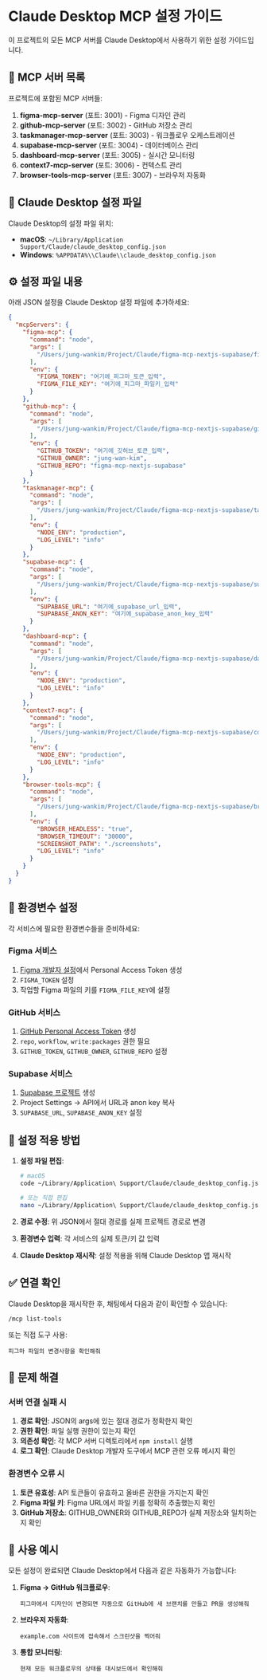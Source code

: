 # Claude Desktop MCP 설정 가이드

이 프로젝트의 모든 MCP 서버를 Claude Desktop에서 사용하기 위한 설정
가이드입니다.

## 🎯 MCP 서버 목록

프로젝트에 포함된 MCP 서버들:

1. **figma-mcp-server** (포트: 3001) - Figma 디자인 관리
2. **github-mcp-server** (포트: 3002) - GitHub 저장소 관리
3. **taskmanager-mcp-server** (포트: 3003) - 워크플로우 오케스트레이션
4. **supabase-mcp-server** (포트: 3004) - 데이터베이스 관리
5. **dashboard-mcp-server** (포트: 3005) - 실시간 모니터링
6. **context7-mcp-server** (포트: 3006) - 컨텍스트 관리
7. **browser-tools-mcp-server** (포트: 3007) - 브라우저 자동화

## 📝 Claude Desktop 설정 파일

Claude Desktop의 설정 파일 위치:

- **macOS**: `~/Library/Application Support/Claude/claude_desktop_config.json`
- **Windows**: `%APPDATA%\\Claude\\claude_desktop_config.json`

## ⚙️ 설정 파일 내용

아래 JSON 설정을 Claude Desktop 설정 파일에 추가하세요:

```json
{
  "mcpServers": {
    "figma-mcp": {
      "command": "node",
      "args": [
        "/Users/jung-wankim/Project/Claude/figma-mcp-nextjs-supabase/figma-mcp-server/server.js"
      ],
      "env": {
        "FIGMA_TOKEN": "여기에_피그마_토큰_입력",
        "FIGMA_FILE_KEY": "여기에_피그마_파일키_입력"
      }
    },
    "github-mcp": {
      "command": "node",
      "args": [
        "/Users/jung-wankim/Project/Claude/figma-mcp-nextjs-supabase/github-mcp-server/server.js"
      ],
      "env": {
        "GITHUB_TOKEN": "여기에_깃허브_토큰_입력",
        "GITHUB_OWNER": "jung-wan-kim",
        "GITHUB_REPO": "figma-mcp-nextjs-supabase"
      }
    },
    "taskmanager-mcp": {
      "command": "node",
      "args": [
        "/Users/jung-wankim/Project/Claude/figma-mcp-nextjs-supabase/taskmanager-mcp-server/server.js"
      ],
      "env": {
        "NODE_ENV": "production",
        "LOG_LEVEL": "info"
      }
    },
    "supabase-mcp": {
      "command": "node",
      "args": [
        "/Users/jung-wankim/Project/Claude/figma-mcp-nextjs-supabase/supabase-mcp-server/server.js"
      ],
      "env": {
        "SUPABASE_URL": "여기에_supabase_url_입력",
        "SUPABASE_ANON_KEY": "여기에_supabase_anon_key_입력"
      }
    },
    "dashboard-mcp": {
      "command": "node",
      "args": [
        "/Users/jung-wankim/Project/Claude/figma-mcp-nextjs-supabase/dashboard-mcp-server/server.js"
      ],
      "env": {
        "NODE_ENV": "production",
        "LOG_LEVEL": "info"
      }
    },
    "context7-mcp": {
      "command": "node",
      "args": [
        "/Users/jung-wankim/Project/Claude/figma-mcp-nextjs-supabase/context7-mcp-server/server.js"
      ],
      "env": {
        "NODE_ENV": "production",
        "LOG_LEVEL": "info"
      }
    },
    "browser-tools-mcp": {
      "command": "node",
      "args": [
        "/Users/jung-wankim/Project/Claude/figma-mcp-nextjs-supabase/browser-tools-mcp-server/server.js"
      ],
      "env": {
        "BROWSER_HEADLESS": "true",
        "BROWSER_TIMEOUT": "30000",
        "SCREENSHOT_PATH": "./screenshots",
        "LOG_LEVEL": "info"
      }
    }
  }
}
```

## 🔐 환경변수 설정

각 서비스에 필요한 환경변수들을 준비하세요:

### Figma 서비스

1. [Figma 개발자 설정](https://www.figma.com/developers/api#access-tokens)에서
   Personal Access Token 생성
2. `FIGMA_TOKEN` 설정
3. 작업할 Figma 파일의 키를 `FIGMA_FILE_KEY`에 설정

### GitHub 서비스

1. [GitHub Personal Access Token](https://github.com/settings/tokens) 생성
2. `repo`, `workflow`, `write:packages` 권한 필요
3. `GITHUB_TOKEN`, `GITHUB_OWNER`, `GITHUB_REPO` 설정

### Supabase 서비스

1. [Supabase 프로젝트](https://app.supabase.com/) 생성
2. Project Settings → API에서 URL과 anon key 복사
3. `SUPABASE_URL`, `SUPABASE_ANON_KEY` 설정

## 🚀 설정 적용 방법

1. **설정 파일 편집**:

   ```bash
   # macOS
   code ~/Library/Application\ Support/Claude/claude_desktop_config.json

   # 또는 직접 편집
   nano ~/Library/Application\ Support/Claude/claude_desktop_config.json
   ```

2. **경로 수정**: 위 JSON에서 절대 경로를 실제 프로젝트 경로로 변경

3. **환경변수 입력**: 각 서비스의 실제 토큰/키 값 입력

4. **Claude Desktop 재시작**: 설정 적용을 위해 Claude Desktop 앱 재시작

## ✅ 연결 확인

Claude Desktop을 재시작한 후, 채팅에서 다음과 같이 확인할 수 있습니다:

```
/mcp list-tools
```

또는 직접 도구 사용:

```
피그마 파일의 변경사항을 확인해줘
```

## 🔧 문제 해결

### 서버 연결 실패 시

1. **경로 확인**: JSON의 args에 있는 절대 경로가 정확한지 확인
2. **권한 확인**: 파일 실행 권한이 있는지 확인
3. **의존성 확인**: 각 MCP 서버 디렉토리에서 `npm install` 실행
4. **로그 확인**: Claude Desktop 개발자 도구에서 MCP 관련 오류 메시지 확인

### 환경변수 오류 시

1. **토큰 유효성**: API 토큰들이 유효하고 올바른 권한을 가지는지 확인
2. **Figma 파일 키**: Figma URL에서 파일 키를 정확히 추출했는지 확인
3. **GitHub 저장소**: GITHUB_OWNER와 GITHUB_REPO가 실제 저장소와 일치하는지 확인

## 🎉 사용 예시

모든 설정이 완료되면 Claude Desktop에서 다음과 같은 자동화가 가능합니다:

1. **Figma → GitHub 워크플로우**:

   ```
   피그마에서 디자인이 변경되면 자동으로 GitHub에 새 브랜치를 만들고 PR을 생성해줘
   ```

2. **브라우저 자동화**:

   ```
   example.com 사이트에 접속해서 스크린샷을 찍어줘
   ```

3. **통합 모니터링**:
   ```
   현재 모든 워크플로우의 상태를 대시보드에서 확인해줘
   ```

